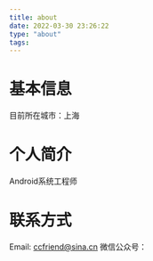 ```yaml
---
title: about
date: 2022-03-30 23:26:22
type: "about"
tags:
---
```


# 基本信息
目前所在城市：上海

# 个人简介
Android系统工程师

# 联系方式
Email: ccfriend@sina.cn
微信公众号：